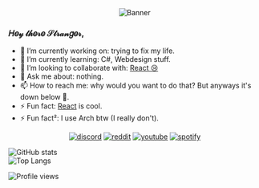 <div align="center">
<img src="https://github.com/A2uma0/A2uma0/raw/main/banner1.gif" alt="Banner">
</div>


### 𝐻𝑒𝓎 𝓉𝒽𝑒𝓇𝑒 𝒮𝓉𝓇𝒶𝓃𝑔𝑒𝓇,

- 🔭 I’m currently working on: trying to fix my life.
- 🌱 I’m currently learning: C#, Webdesign stuff.								
- 👯 I’m looking to collaborate with: [React 😢](https://github.com/reactdev1337)
- 💬 Ask me about: nothing.
- 📫 How to reach me: why would you want to do that? But anyways it's down below 👀.
- ⚡ Fun fact: [React](https://github.com/reactdev1337) is cool.
- ⚡ Fun fact²: I use Arch btw (I really don't).

<p align="center">
    <a href="Discord.txt"><img src="https://img.icons8.com/nolan/64/discord-logo.png" alt="discord"/></a>
    <a href="https://www.reddit.com/user/A2uma0"><img src="https://img.icons8.com/nolan/64/reddit.png" alt="reddit"/></a>
    <a href="https://www.youtube.com/channel/UCyft-5rikPosrVwyNmPTohg"><img src="https://img.icons8.com/nolan/64/youtube-play.png" alt="youtube"/></a>
    <a href="https://open.spotify.com/track/0yc6Gst2xkRu0eMLeRMGCX?si=6f021edd2b80448d"><img src="https://img.icons8.com/nolan/64/spotify.png" alt="spotify"/></a>
</p>

![GitHub stats](https://github-readme-stats.vercel.app/api?username=A2uma0&show_icons=true&theme=jolly)
<br>
![Top Langs](https://github-readme-stats.vercel.app/api/top-langs/?username=A2uma0&layout=compact&theme=jolly)



![Profile views](https://gpvc.arturio.dev/A2uma0)
